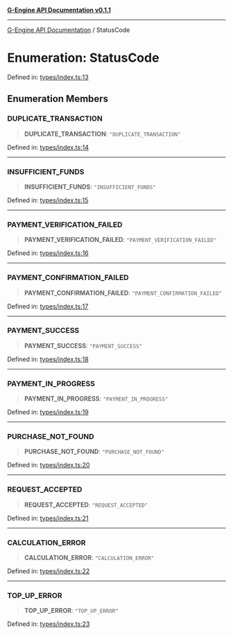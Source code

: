 [**G-Engine API Documentation v0.1.1**](../README.md)

***

[G-Engine API Documentation](../globals.md) / StatusCode

# Enumeration: StatusCode

Defined in: [types/index.ts:13](https://github.com/yakoshiq/g-engine-nodejs-lib/blob/6b4ec644f458bf28039e0209e5a91bd0ec704446/src/types/index.ts#L13)

## Enumeration Members

### DUPLICATE\_TRANSACTION

> **DUPLICATE\_TRANSACTION**: `"DUPLICATE_TRANSACTION"`

Defined in: [types/index.ts:14](https://github.com/yakoshiq/g-engine-nodejs-lib/blob/6b4ec644f458bf28039e0209e5a91bd0ec704446/src/types/index.ts#L14)

***

### INSUFFICIENT\_FUNDS

> **INSUFFICIENT\_FUNDS**: `"INSUFFICIENT_FUNDS"`

Defined in: [types/index.ts:15](https://github.com/yakoshiq/g-engine-nodejs-lib/blob/6b4ec644f458bf28039e0209e5a91bd0ec704446/src/types/index.ts#L15)

***

### PAYMENT\_VERIFICATION\_FAILED

> **PAYMENT\_VERIFICATION\_FAILED**: `"PAYMENT_VERIFICATION_FAILED"`

Defined in: [types/index.ts:16](https://github.com/yakoshiq/g-engine-nodejs-lib/blob/6b4ec644f458bf28039e0209e5a91bd0ec704446/src/types/index.ts#L16)

***

### PAYMENT\_CONFIRMATION\_FAILED

> **PAYMENT\_CONFIRMATION\_FAILED**: `"PAYMENT_CONFIRMATION_FAILED"`

Defined in: [types/index.ts:17](https://github.com/yakoshiq/g-engine-nodejs-lib/blob/6b4ec644f458bf28039e0209e5a91bd0ec704446/src/types/index.ts#L17)

***

### PAYMENT\_SUCCESS

> **PAYMENT\_SUCCESS**: `"PAYMENT_SUCCESS"`

Defined in: [types/index.ts:18](https://github.com/yakoshiq/g-engine-nodejs-lib/blob/6b4ec644f458bf28039e0209e5a91bd0ec704446/src/types/index.ts#L18)

***

### PAYMENT\_IN\_PROGRESS

> **PAYMENT\_IN\_PROGRESS**: `"PAYMENT_IN_PROGRESS"`

Defined in: [types/index.ts:19](https://github.com/yakoshiq/g-engine-nodejs-lib/blob/6b4ec644f458bf28039e0209e5a91bd0ec704446/src/types/index.ts#L19)

***

### PURCHASE\_NOT\_FOUND

> **PURCHASE\_NOT\_FOUND**: `"PURCHASE_NOT_FOUND"`

Defined in: [types/index.ts:20](https://github.com/yakoshiq/g-engine-nodejs-lib/blob/6b4ec644f458bf28039e0209e5a91bd0ec704446/src/types/index.ts#L20)

***

### REQUEST\_ACCEPTED

> **REQUEST\_ACCEPTED**: `"REQUEST_ACCEPTED"`

Defined in: [types/index.ts:21](https://github.com/yakoshiq/g-engine-nodejs-lib/blob/6b4ec644f458bf28039e0209e5a91bd0ec704446/src/types/index.ts#L21)

***

### CALCULATION\_ERROR

> **CALCULATION\_ERROR**: `"CALCULATION_ERROR"`

Defined in: [types/index.ts:22](https://github.com/yakoshiq/g-engine-nodejs-lib/blob/6b4ec644f458bf28039e0209e5a91bd0ec704446/src/types/index.ts#L22)

***

### TOP\_UP\_ERROR

> **TOP\_UP\_ERROR**: `"TOP_UP_ERROR"`

Defined in: [types/index.ts:23](https://github.com/yakoshiq/g-engine-nodejs-lib/blob/6b4ec644f458bf28039e0209e5a91bd0ec704446/src/types/index.ts#L23)
